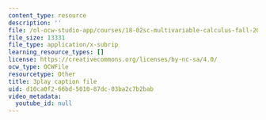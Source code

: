 ```yaml
---
content_type: resource
description: ''
file: /ol-ocw-studio-app/courses/18-02sc-multivariable-calculus-fall-2010/d10ca0f266bd501087dc03ba2c7b2bab_MosaZngFjZY.vtt
file_size: 13331
file_type: application/x-subrip
learning_resource_types: []
license: https://creativecommons.org/licenses/by-nc-sa/4.0/
ocw_type: OCWFile
resourcetype: Other
title: 3play caption file
uid: d10ca0f2-66bd-5010-87dc-03ba2c7b2bab
video_metadata:
  youtube_id: null
---
```

